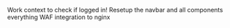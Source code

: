 Work context to check if logged in!
Resetup the navbar and all components everything
WAF integration to nginx
